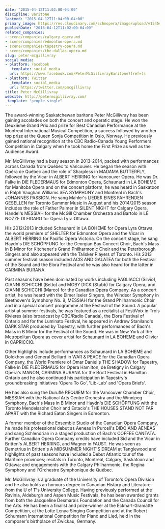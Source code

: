 ```yaml
---
date: "2015-04-12T11:02:00-04:00"
discipline: Baritone
lastmod: "2015-04-12T11:04:00-04:00"
primary_image: https://res.cloudinary.com/schmopera/image/upload/v1545409169/media/webhook-uploads/1428851026302/MCGILLIVRAY-PHOTO.jpg.jpg
publishDate: "2015-04-12T11:02:00-04:00"
related_companies:
- scene/companies/calgary-opera.md
- scene/companies/edmonton-opera.md
- scene/companies/tapestry-opera.md
- scene/companies/the-dallas-opera.md
slug: peter-mcgillivray
social_media:
- platform: Facebook
  _template: social_media
  url: https://www.facebook.com/PeterMcGillivrayBaritone?fref=ts
- platform: Twitter
  _template: social_media
  url: https://twitter.com/pmcgillivray
title: Peter McGillivray
website: http://petermcgillivray.com/
_template: "people_single"
---
```


<p>
	The award-winning Saskatchewan baritone Peter McGillivray has been gaining accolades on both the concert and operatic stage. He won the Deuxième Grand Prix and prize for Best Canadian Performance at the Montreal International Musical Competition, a success followed by another top prize at the Queen Sonja Competition in Oslo, Norway. He previously gained national recognition at the CBC Radio-Canada Young Performers Competition in Calgary when he took home the First Prize as well as the Audience Award.
</p>
<p>
	Mr. McGillivray had a busy season in 2013-2014, packed with performances across Canada from Québec to Vancouver. He began the season with Opéra de Québec and the role of Sharpless in MADAMA BUTTERFLY, followed by the Vicar in ALBERT HERRING for Vancouver Opera. He was Dr. Falke in DIE FLEDERMAUS for Edmonton Opera, Schaunard in LA BOHEME for Manitoba Opera and on the concert platform, he was heard in Saskatoon in Ralph Vaughan Williams SEA SYMPHONY and Montreal in Bach's JOHANNES PASSION. He sang Mahler's LIEDER EINES FAHRENDEN GESELLEN for Toronto Summer Music in August and his 2014/2015 season includes the role of Father Palmer in SILENT NIGHT for Calgary Opera, Handel's MESSIAH for the McGill Chamber Orchestra and Bartolo in LE NOZZE DI FIGARO for Opera Lyra Ottawa.
</p>
<p>
	His 2012/2013 included Schaunard in LA BOHEME for Opera Lyra Ottawa, the world premiere of SHELTER for Edmonton Opera and the Vicar in ALBERT HERRING for Pacific Opera Victoria. On the concert stage, he sang Haydn's DIE SCHÖPFUNG for the Georgian Bay Concert Choir, Bach's Mass in B Minor for Kitchener's Grand Philharmonic Choir and the Peterborough Singers and also appeared with the Talisker Players of Toronto. His 2013 summer festival season included ACIS AND GALATEA for both the Festival of the Sound and the Elora Festival and he was also heard for the latter in CARMINA BURANA.
</p>
<p>
	Past seasons have been dominated by works including PAGLIACCI (Silvio), GIANNI SCHICCHI (Betto) and MOBY DICK (Stubb) for Calgary Opera, and GIANNI SCHICCHI (Marco) for the Canadian Opera Company. As a concert artist, he was heard with the Elmer Iseler Singers, the Windsor Symphony in Beethoven's Symphony No. 9, MESSIAH for the Grand Philharmonic Choir and in a special concert programme at the Festival of the Sound. A popular artist at summer festivals, he was featured as a recitalist at FestiVoix in Trois Rivieres (also broadcast by CBC/Radio Canada), the Elora Festival of Ontario and for the Luminato Festival, he appeared in Andrew Staniland's DARK STAR produced by Tapestry, with further performances of Bach's Mass in B Minor for the Festival of the Sound. He was in New York at the Metropolitan Opera as cover artist for Schaunard in LA BOHEME and Olivier in CAPRICCIO.
</p>
<p>
	Other highlights include performances as Schaunard in LA BOHEME and Dolokhov and General Belliard in WAR &amp; PEACE for the Canadian Opera Company, the World Premiere of Omar Daniel's THE SHADOW for Tapestry, Falke in DIE FLEDERMAUS for Opera Hamilton, de Bretigny in Calgary Opera's MANON, CARMINA BURANA for the Brott Festival in Hamilton Ontario and he also continued his participation in Tapestry's groundbreaking initiatives 'Opera To Go', 'Lib-Lab' and 'Opera Briefs'.
</p>
<p>
	He has also sung the Duruflé REQUIEM for the Vancouver Chamber Choir, MESSIAH with the National Arts Centre Orchestra and the Winnipeg Symphony, Bach's Mass in B Minor and Haydn's DIE SCHÖPFUNG with the Toronto Mendelssohn Choir and Estacio's THE HOUSES STAND NOT FAR APART with the Richard Eaton Singers in Edmonton.
</p>
<p>
	A former member of the Ensemble Studio of the Canadian Opera Company, he made his professional debut as Aeneas in Purcell's DIDO AND AENEAS and sang Schlendrian in a staged production of Bach's COFFEE CANTATA. Further Canadian Opera Company credits have included Sid and the Vicar in Britten's ALBERT HERRING, and Wagner in FAUST. He was seen as Demetrius in Britten's A MIDSUMMER NIGHT'S DREAM at Tanglewood and highlights of past seasons have included a Debut Atlantic tour of the Maritime provinces; recitals in Toronto, Montreal, Calgary, Saskatoon and Ottawa; and engagements with the Calgary Philharmonic, the Regina Symphony and l'Orchestre Symphonique de Québec.
</p>
<p>
	Mr. McGillivray is a graduate of the University of Toronto's Opera Division and he also holds an honours degree in Canadian History and Literature from the U of T's University College. Having previously performed at the Ravinia, Aldeburgh and Aspen Music Festivals, he has been awarded grants from both the Jacqueline Desmarais Foundation and the Canada Council for the Arts. He has been a finalist and prize-winner at the Eckhart-Gramatté Competition, at the Lotte Lenya Singing Competition and at the Robert Schumann International Competition for Piano and Lied, held in the composer's birthplace of Zwickau, Germany.
</p>
